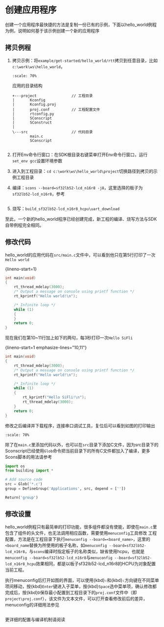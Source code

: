 # 创建应用程序
创建一个应用程序最快捷的方法是复制一份已有的示例，下面以hello_world例程为例，说明如何基于该示例创建一个新的应用程序

## 拷贝例程
1. 拷贝示例：将`example/get-started/hello_world/rtt`拷贝到任意目录，比如`c:\work\ws\hello_world`，

    ```{image} assets/app_folder.png
    :scale: 70%
    ```

    应用的目录结构

    ```none
    +---project                // 工程目录
    |       Kconfig
    |       Kconfig.proj
    |       proj.conf          // 工程配置文件
    |       rtconfig.py
    |       SConscript
    |       SConstruct         
    |       
    \---src                    // 代码目录 
            main.c
            SConscript
            
    ```



1. 打开Env命令行窗口：在SDK根目录右键菜单打开Env命令行窗口，运行`set_env gcc`设置环境参数
1. 进入到工程目录：`cd c:\work\ws\hello_world\project`切换路径到拷贝的示例工程目录
1. 编译：`scons --board=sf32lb52-lcd_n16r8 -j8`，这里选择的板子为`sf32lb52-lcd_n16r8`，参考[](/supported_boards/index.md)
    ```{image} ./assets/create_app_and_build.png
    ```
1. 烧写：`build_sf32lb52-lcd_n16r8_hcpu\uart_download`    

至此，一个新的hello_world程序已经创建完成，新工程的编译、烧写方法与SDK自带例程完全相同。

## 修改代码
hello_world的应用代码在`src/main.c`文件中，可以看到他只在第5行打印了一次`Hello world`

{lineno-start=1}
```c
int main(void)
{
    rt_thread_mdelay(3000);      
    /* Output a message on console using printf function */
    rt_kprintf("Hello world!\n");

    /* Infinite loop */
    while (1)
    {
    }
    return 0;
}
```
现在我们在第10~11行加上如下的两句，每3秒打印一次`Hello SiFli`

{lineno-start=1 emphasize-lines="10,11"}
```c
int main(void)
{
    rt_thread_mdelay(3000);         
    /* Output a message on console using printf function */
    rt_kprintf("Hello world!\n");

    /* Infinite loop */
    while (1)
    {
        rt_kprintf("Hello SiFli!\n");
        rt_thread_mdelay(3000);  
    }
    return 0;
}
```
修改之后编译并下载程序，连接串口调试工具，复位后可以看到如图的打印输出

```{image} assets/print_log.png
:scale: 70%
```


除了在`main.c`里添加代码以外，也可以在`src`目录下添加C文件，因为src目录下的Sconscript已经使用`Glob`命令把当前目录下的所有C文件都加入了编译，更多Scons脚本的用法请参考[](/app_note/scons.md)
```python
import os
from building import *

# Add source code
src = Glob('*.c')
group = DefineGroup('Applications', src, depend = [''])

Return('group')

```

## 修改设置
hello_world例程只有最简单的打印功能，很多组件都没有使能，即使在`main.c`里包含了组件的头文件，也无法调用相应函数，需要使用`menuconfig`工具修改
工程配置，方法是在工程目录下执行`menuconfig --board=<board_name>`，这里的`<board_name`替换为所使用的板子名称，如`menuconfig --board=sf32lb52-lcd_n16r8`，与`scons`编译时指定板子的名称类似，缺省使用hcpu，也就是`menuconfig --board=sf32lb52-lcd_n16r8`与`menuconfig --board=sf32lb52-lcd_n16r8_hcpu`效果相同，都是以板子sf32lb52-lcd_n16r8的HCPU为对象配置当前工程。

执行menuconfig后打开如图的界面，可以使用{kbd}`⇧`和{kbd}`⇩`方向键在不同菜单项间移动，按{kbd}`Enter`键进入子菜单，按{kbd}`Space`选中菜单项，确认修改都完成后，按{kbd}`D`保存最小配置到工程目录下的`proj.conf`文件中（即`project\proj.conf`），该文件为文本文件，可以打开查看修改前后的差异，menuconfig的详细用法参见[](/app_note/menuconfig.md)

```{image} assets/menuconfig.png
```

更详细的配置与编译机制请阅读[](build_and_configuration.md)
